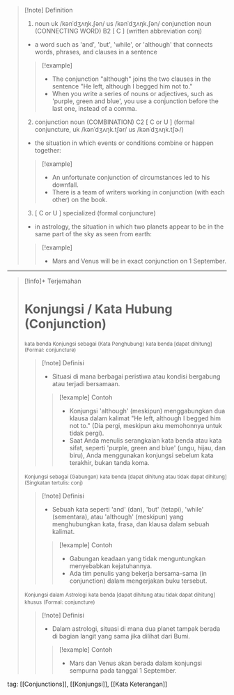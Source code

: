 >[!note] Definition
>1. noun
uk  /kənˈdʒʌŋk.ʃən/ us  /kənˈdʒʌŋk.ʃən/
conjunction noun (CONNECTING WORD)
B2 [ C ]
(written abbreviation conj)
>- a word such as 'and', 'but', 'while', or 'although' that connects words, phrases, and clauses in a sentence
> > [!example] 
> > - The conjunction "although" joins the two clauses in the sentence "He left, although I begged him not to."
> > - When you write a series of nouns or adjectives, such as 'purple, green and blue', you use a conjunction before the last one, instead of a comma.
> 2. conjunction noun (COMBINATION)
C2 [ C or U ]
(formal conjuncture, uk  /kənˈdʒʌŋk.tʃər/ us  /kənˈdʒʌŋk.tʃɚ/)
>- the situation in which events or conditions combine or happen together:
> > [!example] 
> > - An unfortunate conjunction of circumstances led to his downfall.
> > - There is a team of writers working in conjunction (with each other) on the book.
> 3. [ C or U ] specialized
(formal conjuncture)
>- in astrology, the situation in which two planets appear to be in the same part of the sky as seen from earth:
> > [!example] 
> > - Mars and Venus will be in exact conjunction on 1 September.

---

>[!info]+ Terjemahan
> # Konjungsi / Kata Hubung (Conjunction)
><small>kata benda Konjungsi sebagai (Kata Penghubung)</small>
><small>kata benda [dapat dihitung]</small>
><small>(Formal: conjuncture)</small>
> > [!note] Definisi
> > - Situasi di mana berbagai peristiwa atau kondisi bergabung atau terjadi bersamaan.
> > > [!example] Contoh
> > > - Konjungsi 'although' (meskipun) menggabungkan dua klausa dalam kalimat "He left, although I begged him not to." (Dia pergi, meskipun aku memohonnya untuk tidak pergi).
> > > - Saat Anda menulis serangkaian kata benda atau kata sifat, seperti 'purple, green and blue' (ungu, hijau, dan biru), Anda menggunakan konjungsi sebelum kata terakhir, bukan tanda koma.
>
><small>Konjungsi sebagai (Gabungan)</small>
><small>kata benda [dapat dihitung atau tidak dapat dihitung]</small>
><small>(Singkatan tertulis: conj)</small>
> > [!note] Definisi
> > - Sebuah kata seperti 'and' (dan), 'but' (tetapi), 'while' (sementara), atau 'although' (meskipun) yang menghubungkan kata, frasa, dan klausa dalam sebuah kalimat.
> > > [!example] Contoh
> > > - Gabungan keadaan yang tidak menguntungkan menyebabkan kejatuhannya.
> > > - Ada tim penulis yang bekerja bersama-sama (in conjunction) dalam mengerjakan buku tersebut.
>
><small>Konjungsi dalam Astrologi</small>
><small>kata benda [dapat dihitung atau tidak dapat dihitung] khusus</small>
><small>(Formal: conjuncture)</small>
> > [!note] Definisi
> > - Dalam astrologi, situasi di mana dua planet tampak berada di bagian langit yang sama jika dilihat dari Bumi.
> > > [!example] Contoh
> > > - Mars dan Venus akan berada dalam konjungsi sempurna pada tanggal 1 September.

tag: [[Conjunctions]], [[Konjungsi]], [[Kata Keterangan]]